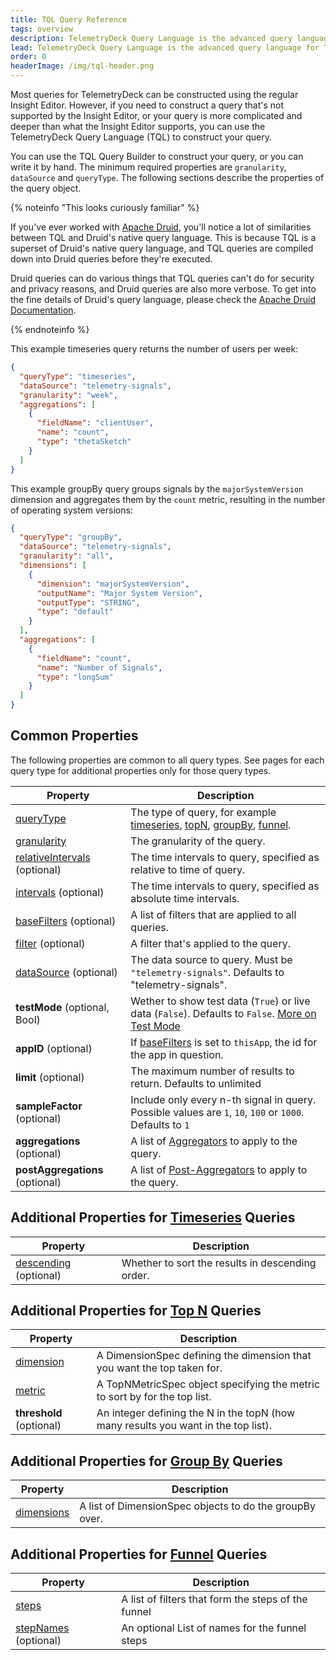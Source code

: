 ```yaml
---
title: TQL Query Reference
tags: overview
description: TelemetryDeck Query Language is the advanced query language for TelemetryDeck. This page describes the query object.
lead: TelemetryDeck Query Language is the advanced query language for TelemetryDeck. You don't need to write all your queries by hand, but if you do, here's how.
order: 0
headerImage: /img/tql-header.png
---
```


Most queries for TelemetryDeck can be constructed using the regular Insight Editor. However, if you need to construct a query that's not supported by the Insight Editor, or your query is more complicated and deeper than what the Insight Editor supports, you can use the TelemetryDeck Query Language (TQL) to construct your query.

You can use the TQL Query Builder to construct your query, or you can write it by hand. The minimum required properties are `granularity`, `dataSource` and `queryType`. The following sections describe the properties of the query object.

{% noteinfo "This looks curiously familiar" %}

If you've ever worked with [Apache Druid](https://druid.apache.org), you'll notice a lot of similarities between TQL and Druid's native query language. This is because TQL is a superset of Druid's native query language, and TQL queries are compiled down into Druid queries before they're executed.

Druid queries can do various things that TQL queries can't do for security and privacy reasons, and Druid queries are also more verbose. To get into the fine details of Druid's query language, please check the [Apache Druid Documentation](https://druid.apache.org/docs/latest/querying/).

{% endnoteinfo %}

This example timeseries query returns the number of users per week:

```json
{
  "queryType": "timeseries",
  "dataSource": "telemetry-signals",
  "granularity": "week",
  "aggregations": [
    {
      "fieldName": "clientUser",
      "name": "count",
      "type": "thetaSketch"
    }
  ]
}
```

This example groupBy query groups signals by the `majorSystemVersion` dimension and aggregates them by the `count` metric, resulting in the number of operating system versions:

```json
{
  "queryType": "groupBy",
  "dataSource": "telemetry-signals",
  "granularity": "all",
  "dimensions": [
    {
      "dimension": "majorSystemVersion",
      "outputName": "Major System Version",
      "outputType": "STRING",
      "type": "default"
    }
  ],
  "aggregations": [
    {
      "fieldName": "count",
      "name": "Number of Signals",
      "type": "longSum"
    }
  ]
}
```

## Common Properties

The following properties are common to all query types. See pages for each query type for additional properties only for those query types.

| Property                                                  | Description                                                                                                                                              |
| --------------------------------------------------------- | -------------------------------------------------------------------------------------------------------------------------------------------------------- |
| [queryType](/docs/tql/queryType/)                         | The type of query, for example [timeseries](/docs/tql/timeseries/), [topN](/docs/tql/topN/), [groupBy](/docs/tql/groupBy/), [funnel](/docs/tql/funnel/). |
| [granularity](/docs/tql/granularity/)                     | The granularity of the query.                                                                                                                            |
| [relativeIntervals](/docs/tql/time-intervals/) (optional) | The time intervals to query, specified as relative to time of query.                                                                                     |
| [intervals](/docs/tql/time-intervals/) (optional)         | The time intervals to query, specified as absolute time intervals.                                                                                       |
| [baseFilters](/docs/tql/baseFilters/) (optional)          | A list of filters that are applied to all queries.                                                                                                       |
| [filter](/docs/tql/filters/) (optional)                   | A filter that's applied to the query.                                                                                                                    |
| [dataSource](/docs/tql/datasource/) (optional)            | The data source to query. Must be `"telemetry-signals"`. Defaults to "telemetry-signals".                                                                |
| **testMode** (optional, Bool)                             | Wether to show test data (`True`) or live data (`False`). Defaults to `False`. [More on Test Mode](/docs/articles/test-mode/)                            |
| **appID** (optional)                                      | If [baseFilters](/docs/tql/basefilters/) is set to `thisApp`, the id for the app in question.                                                            |
| **limit** (optional)                                      | The maximum number of results to return. Defaults to unlimited                                                                                           |
| **sampleFactor** (optional)                               | Include only every n-th signal in query. Possible values are `1`, `10`, `100` or `1000`. Defaults to `1`                                                 |
| **aggregations** (optional)                               | A list of [Aggregators](/docs/tql/aggregators/) to apply to the query.                                                                                   |
| **postAggregations** (optional)                           | A list of [Post-Aggregators](/docs/tql/post-aggregators/) to apply to the query.                                                                         |

## Additional Properties for [Timeseries](/docs/tql/timeseries/) Queries

| Property                                       | Description                                      |
| ---------------------------------------------- | ------------------------------------------------ |
| [descending](/docs/tql/descending/) (optional) | Whether to sort the results in descending order. |

## Additional Properties for [Top N](/docs/tql/topN/) Queries

| Property                              | Description                                                                        |
| ------------------------------------- | ---------------------------------------------------------------------------------- |
| [dimension](/docs/tql/dimensionSpec/) | A DimensionSpec defining the dimension that you want the top taken for.            |
| [metric](/docs/tql/topNMetricSpec/)   | A TopNMetricSpec object specifying the metric to sort by for the top list.         |
| **threshold** (optional)              | An integer defining the N in the topN (how many results you want in the top list). |

## Additional Properties for [Group By](/docs/tql/groupBy/) Queries

| Property                               | Description                                             |
| -------------------------------------- | ------------------------------------------------------- |
| [dimensions](/docs/tql/dimensionSpec/) | A list of DimensionSpec objects to do the groupBy over. |

## Additional Properties for [Funnel](/docs/tql/funnel/) Queries

| Property                                  | Description                                         |
| ----------------------------------------- | --------------------------------------------------- |
| [steps](/docs/tql/funnel/)                | A list of filters that form the steps of the funnel |
| [stepNames](/docs/tql/funnel/) (optional) | An optional List of names for the funnel steps      |
